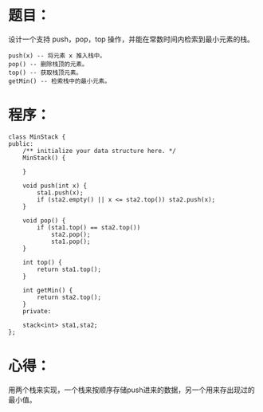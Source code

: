 # 题目：
设计一个支持 push，pop，top 操作，并能在常数时间内检索到最小元素的栈。

    push(x) -- 将元素 x 推入栈中。
    pop() -- 删除栈顶的元素。
    top() -- 获取栈顶元素。
    getMin() -- 检索栈中的最小元素。
# 程序：
~~~
class MinStack {
public:
    /** initialize your data structure here. */
    MinStack() {
        
    }
    
    void push(int x) {
        sta1.push(x);
        if (sta2.empty() || x <= sta2.top()) sta2.push(x);
    }
    
    void pop() {
        if (sta1.top() == sta2.top()) 
            sta2.pop();
            sta1.pop();
    }
    
    int top() {
        return sta1.top();
    }
    
    int getMin() {
        return sta2.top();
    }
    private:
    
    stack<int> sta1,sta2;
};
~~~
# 心得：
用两个栈来实现，一个栈来按顺序存储push进来的数据，另一个用来存出现过的最小值。

